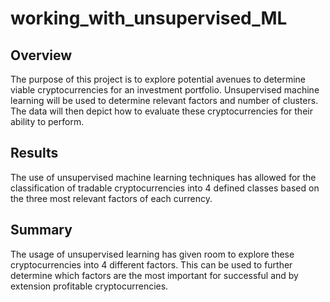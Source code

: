 # working_with_unsupervised_ML

## Overview

The purpose of this project is to explore potential avenues to determine viable cryptocurrencies for an investment portfolio. Unsupervised machine learning will be used to determine relevant factors and number of clusters. The data will then depict how to evaluate these cryptocurrencies for their ability to perform.

## Results

The use of unsupervised machine learning techniques has allowed for the classification of tradable cryptocurrencies into 4 defined classes based on the three most relevant factors of each currency.

## Summary

The usage of unsupervised learning has given room to explore these cryptocurrencies into 4 different factors. This can be used to further determine which factors are the most important for successful and by extension profitable cryptocurrencies.